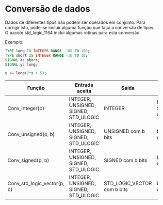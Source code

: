 # Conversão de dados
Dados de diferentes tipos não podem ser operados em conjunto. Para corrigir isto, pode-se incluir alguma função que faça a conversão de tipos.
O pacote std_logic_1164 inclui algumas rotinas para esta conversão.

Exemplo:

```VHDL
TYPE long IS INTEGER RANGE -100 TO 100;
TYPE short IS INTEGER RANGE -10 TO 10;
SIGNAL X: short;
SIGNAL y: long;

y <= long(2*x + 5);
```

| Função                      | Entrada aceita                           | Saída                        | Observação                                                                 |
|-----------------------------|------------------------------------------|------------------------------|----------------------------------------------------------------------------|
| Conv_integer(p)             | INTEGER, UNSIGNED, SIGNED, STD_ULOGIC    | INTEGER                      | Não aceita STD_LOGIC_VECTOR como entrada                                   |
| Conv_unsigned(p, b)         | INTEGER, UNSIGNED, SIGNED, STD_ULOGIC    | UNSIGNED com b bits          | b indica o tamanho do vetor de saída                                       |
| Conv_signed(p, b)           | INTEGER, UNSIGNED, SIGNED, STD_ULOGIC    | SIGNED com b bits            | b indica o tamanho do vetor de saída                                       |
| Conv_std_logic_vector(p, b) | INTEGER, UNSIGNED, SIGNED, STD_ULOGIC    | STD_LOGIC_VECTOR com b bits  | b indica o tamanho do vetor de saída                                       |
